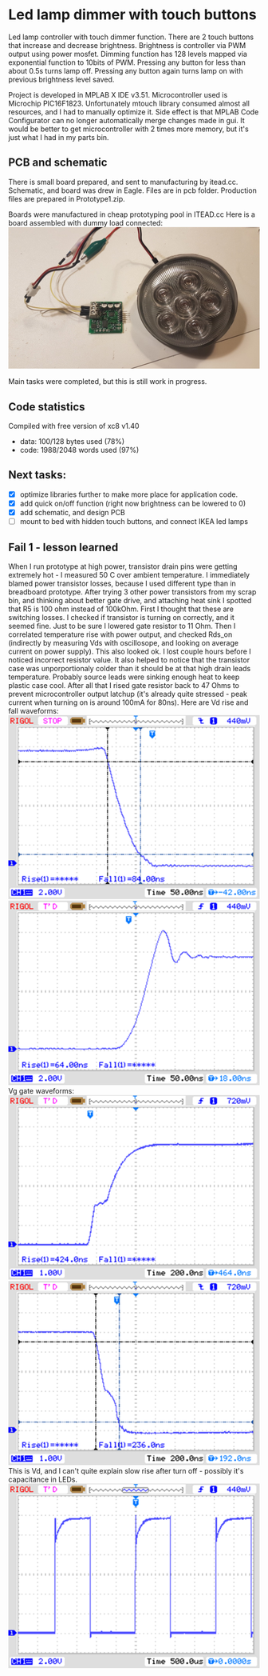 # Led lamp dimmer with touch buttons
Led lamp controller with touch dimmer function.
There are 2 touch buttons that increase and decrease brightness. Brightness is controller via PWM output using power mosfet.
Dimming function has 128 levels mapped via exponential function to 10bits of PWM.
Pressing any button for less than about 0.5s turns lamp off. Pressing any button again turns lamp on with previous brightness level saved.

Project is developed in MPLAB X IDE v3.51.
Microcontroller used is Microchip PIC16F1823.
Unfortunately mtouch library consumed almost all resources, and I had to manually optimize it. Side effect is that MPLAB Code Configurator can no longer automatically merge changes made in gui. 
It would be better to get microcontroller with 2 times more memory, but it's just what I had in my parts bin.

## PCB and schematic
There is small board prepared, and sent to manufacturing by itead.cc.
Schematic, and board was drew in Eagle. Files are in pcb folder.
Production files are prepared in Prototype1.zip.

Boards were manufactured in cheap prototyping pool in ITEAD.cc
Here is a board assembled with dummy load connected:
![Board with dummy load](/pcb/pcb_with_dummy_load.jpg)

Main tasks were completed, but this is still work in progress.

## Code statistics
Compiled with free version of xc8 v1.40
- data: 100/128 bytes used (78%)
- code: 1988/2048 words used (97%)

## Next tasks:
- [x] optimize libraries further to make more place for application code.
- [x] add quick on/off function (right now brightness can be lowered to 0)
- [x] add schematic, and design PCB
- [ ] mount to bed with hidden touch buttons, and connect IKEA led lamps

## Fail 1 - lesson learned
When I run prototype at high power, transistor drain pins were getting extremely hot - I measured 50 C over ambient temperature.
I immediately blamed power transistor losses, because I used different type than in breadboard prototype. After trying 3 other power transistors from my scrap bin, and thinking about better gate drive, and attaching heat sink I spotted that R5 is 100 ohm instead of 100kOhm.
First I thought that these are switching losses. I checked if transistor is turning on correctly, and it seemed fine. Just to be sure I lowered gate resistor to 11 Ohm.
Then I correlated temperature rise with power output, and checked Rds_on (indirectly by measuring Vds with oscillosope, and looking on average current on power supply). This also looked ok.
I lost couple hours before I noticed incorrect resistor value. It also helped to notice that the transistor case was unporportionaly colder than it should be at that high drain leads temperature. Probably source leads were sinking enough heat to keep plastic case cool.
After all that I rised gate resistor back to 47 Ohms to prevent microcontroller output latchup (it's already quite stressed - peak current when turning on is around 100mA for 80ns).
Here are Vd rise and fall waveforms:
![Vd turn on](/doc/Vd_turn_on.png) ![Vd turn off](/doc/Vd_turn_off.png)
Vg gate waveforms:
![Vg turn on](/doc/Vg_turn_on.png) ![Vg turn off](/doc/Vg_turn_off.png)
This is Vd, and I can't quite explain slow rise after turn off - possibly it's capacitance in LEDs.
![Vd waveform](/doc/Vd.png) 